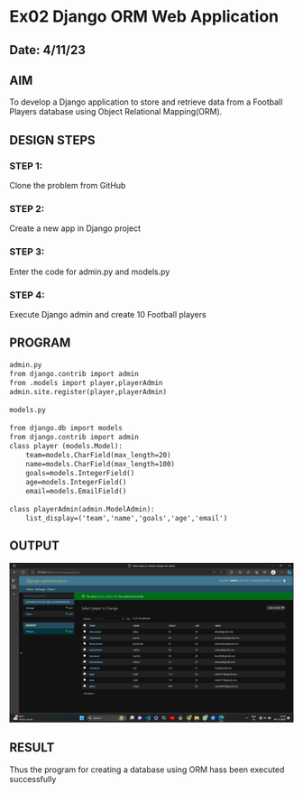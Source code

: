 # Ex02 Django ORM Web Application
## Date: 4/11/23

## AIM
To develop a Django application to store and retrieve data from a Football Players database using Object Relational Mapping(ORM).



## DESIGN STEPS

### STEP 1:
Clone the problem from GitHub

### STEP 2:
Create a new app in Django project

### STEP 3:
Enter the code for admin.py and models.py

### STEP 4:
Execute Django admin and create 10 Football players

## PROGRAM
```
admin.py
from django.contrib import admin
from .models import player,playerAdmin
admin.site.register(player,playerAdmin)

models.py

from django.db import models
from django.contrib import admin
class player (models.Model):
    team=models.CharField(max_length=20)
    name=models.CharField(max_length=100)
    goals=models.IntegerField()
    age=models.IntegerField()
    email=models.EmailField()

class playerAdmin(admin.ModelAdmin):
    list_display=('team','name','goals','age','email')
```

## OUTPUT

![Alt text](<Screenshot (15).png>)


## RESULT
Thus the program for creating a database using ORM hass been executed successfully
